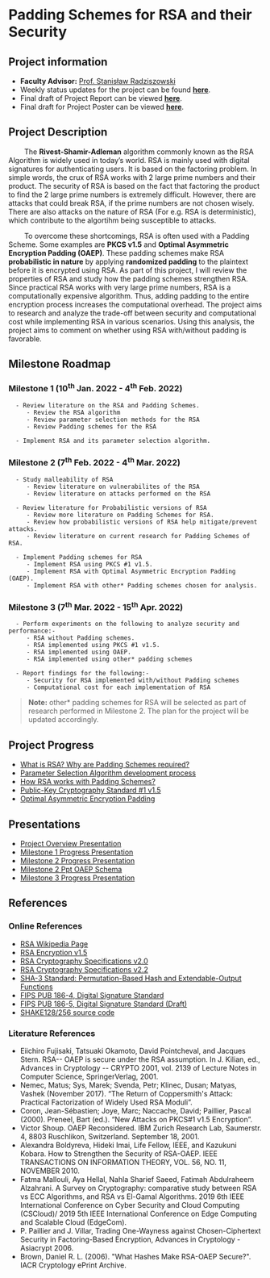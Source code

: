 # Padding Schemes for RSA and their Security

## Project information
   - **Faculty Advisor:** [Prof. Stanisław Radziszowski](https://www.cs.rit.edu/~spr/)
   - Weekly status updates for the project can be found [**here**](weeklyStatus.md).
   - Final draft of Project Report can be viewed [**here**](ppaper.pdf).
   - Final draft for Project Poster can be viewed [**here**](Poster_pdf.pdf).

## Project Description
&nbsp;&nbsp;&nbsp;&nbsp;&nbsp;&nbsp;&nbsp;&nbsp;The **Rivest-Shamir-Adleman** algorithm commonly known as the RSA Algorithm is widely used in today’s world. RSA is mainly used with digital signatures for authenticating users. It is based on the factoring problem. In simple words, the crux of RSA works with 2 large prime numbers and their product. The security of RSA is based on the fact that factoring the product to find the 2 large prime numbers is extremely difficult. However, there are attacks that could break RSA, if the prime numbers are not chosen wisely. There are also attacks on the nature of RSA (For e.g. RSA is deterministic), which contribute to the algortihm being susceptible to attacks.
   
&nbsp;&nbsp;&nbsp;&nbsp;&nbsp;&nbsp;&nbsp;&nbsp;To overcome these shortcomings, RSA is often used with a Padding Scheme. Some examples are **PKCS v1.5** and **Optimal Asymmetric Encryption Padding (OAEP)**. These padding schemes make RSA **probabilistic in nature** by applying **randomized padding** to the plaintext before it is encrypted using RSA. As part of this project, I will review the properties of RSA and study how the padding schemes strengthen RSA. Since practical RSA works with very large prime numbers, RSA is a computationally expensive algorithm. Thus, adding padding to the entire encryption process increases the computational overhead. The project aims to research and analyze the trade-off between security and computational cost while implementing RSA in various scenarios. Using this analysis, the project aims to comment on whether using RSA with/without padding is favorable.


## Milestone Roadmap
### Milestone 1 (10<sup>th</sup> Jan. 2022 - 4<sup>th</sup> Feb. 2022)
      - Review literature on the RSA and Padding Schemes.
         - Review the RSA algorithm
         - Review parameter selection methods for the RSA
         - Review Padding schemes for the RSA

      - Implement RSA and its parameter selection algorithm.

### Milestone 2 (7<sup>th</sup> Feb. 2022 - 4<sup>th</sup> Mar. 2022)
      - Study malleability of RSA
         - Review literature on vulnerabilites of the RSA
         - Review literature on attacks performed on the RSA

      - Review literature for Probabilistic versions of RSA
         - Review more literature on Padding Schemes for RSA.
         - Review how probabilistic versions of RSA help mitigate/prevent attacks.
         - Review literature on current research for Padding Schemes of RSA.

      - Implement Padding schemes for RSA
         - Implement RSA using PKCS #1 v1.5.
         - Implement RSA with Optimal Asymmetric Encryption Padding (OAEP).
         - Implement RSA with other* Padding schemes chosen for analysis.

### Milestone 3 (7<sup>th</sup> Mar. 2022 - 15<sup>th</sup> Apr. 2022)
      - Perform experiments on the following to analyze security and performance:-
         - RSA without Padding schemes.
         - RSA implemented using PKCS #1 v1.5.
         - RSA implemented using OAEP.
         - RSA implemented using other* padding schemes

      - Report findings for the following:-
         - Security for RSA implemented with/without Padding schemes
         - Computational cost for each implementation of RSA

> **Note:** other* padding schemes for RSA will be selected as part of research performed in Milestone 2. The plan for the project will be updated accordingly.

## Project Progress
   - [What is RSA? Why are Padding Schemes required?](rsa_info.md)
   - [Parameter Selection Algorithm development process](prm_slct_info.md)
   - [How RSA works with Padding Schemes?](ps.md)
   - [Public-Key Cryptography Standard #1 v1.5](pkcs.md)
   - [Optimal Asymmetric Encryption Padding](oaep.md)

## Presentations
   - [Project Overview Presentation](pop.pdf)
   - [Milestone 1 Progress Presentation](ppt_021022.pdf)
   - [Milestone 2 Progress Presentation](ppt_031522.pdf)
   - [Milestone 2 Ppt OAEP Schema](OAEP_Schema.png)
   - [Milestone 3 Progress Presentation](ppt_033122.pdf)

## References
### Online References
   - [RSA Wikipedia Page](https://en.wikipedia.org/wiki/RSA_(cryptosystem))
   - [RSA Encryption v1.5](https://datatracker.ietf.org/doc/html/rfc2313)
   - [RSA Cryptography Specifications v2.0](https://datatracker.ietf.org/doc/html/rfc2437)
   - [RSA Cryptography Specifications v2.2](https://datatracker.ietf.org/doc/html/rfc8017)
   - [SHA-3 Standard: Permutation-Based Hash and Extendable-Output Functions](https://nvlpubs.nist.gov/nistpubs/FIPS/NIST.FIPS.202.pdf)
   - [FIPS PUB 186-4, Digital Signature Standard](https://nvlpubs.nist.gov/nistpubs/FIPS/NIST.FIPS.186-4.pdf)
   - [FIPS PUB 186-5, Digital Signature Standard (Draft)](https://nvlpubs.nist.gov/nistpubs/FIPS/NIST.FIPS.186-5-draft.pdf)
   - [SHAKE128/256 source code](https://github.com/aelstad/keccakj/releases/tag/1.1.0)

### Literature References
   - Eiichiro Fujisaki, Tatsuaki Okamoto, David Pointcheval, and Jacques Stern. RSA-- OAEP is secure under the RSA assumption. In J. Kilian, ed., Advances in Cryptology -- CRYPTO 2001, vol. 2139 of Lecture Notes in Computer Science, SpringerVerlag, 2001.
   - Nemec, Matus; Sys, Marek; Svenda, Petr; Klinec, Dusan; Matyas, Vashek (November 2017). “The Return of Coppersmith's Attack: Practical Factorization of Widely Used RSA Moduli”.
   - Coron, Jean-Sébastien; Joye, Marc; Naccache, David; Paillier, Pascal (2000). Preneel, Bart (ed.). “New Attacks on PKCS#1 v1.5 Encryption”.
   - Victor Shoup. OAEP Reconsidered. IBM Zurich Research Lab, Saumerstr. 4, 8803 Ruschlikon, Switzerland. September 18, 2001.
   - Alexandra Boldyreva, Hideki Imai, Life Fellow, IEEE, and Kazukuni Kobara. How to Strengthen the Security of RSA-OAEP. IEEE TRANSACTIONS ON INFORMATION THEORY, VOL. 56, NO. 11, NOVEMBER 2010.
   - Fatma Mallouli, Aya Hellal, Nahla Sharief Saeed, Fatimah Abdulraheem Alzahrani. A Survey on Cryptography: comparative study between RSA vs ECC Algorithms, and RSA vs El-Gamal Algorithms. 2019 6th IEEE International Conference on Cyber Security and Cloud Computing (CSCloud)/ 2019 5th IEEE International Conference on Edge Computing and Scalable Cloud (EdgeCom).
   - P. Paillier and J. Villar, Trading One-Wayness against Chosen-Ciphertext Security in Factoring-Based Encryption, Advances in Cryptology - Asiacrypt 2006.
   - Brown, Daniel R. L. (2006). "What Hashes Make RSA-OAEP Secure?". IACR Cryptology ePrint Archive.



